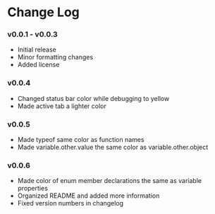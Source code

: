 # Change Log
### v0.0.1 - v0.0.3
- Initial release
- Minor formatting changes
- Added license
### v0.0.4
- Changed status bar color while debugging to yellow
- Made active tab a lighter color
### v0.0.5
- Made typeof same color as function names
- Made variable.other.value the same color as variable.other.object
### v0.0.6
- Made color of enum member declarations the same as variable properties
- Organized README and added more information
- Fixed version numbers in changelog